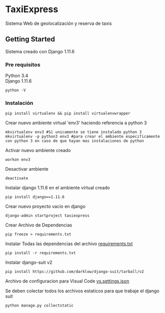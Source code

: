 # TaxiExpress

Sistema Web de geolocalización y reserva de taxis

## Getting Started

Sistema creado con Django 1.11.6

### Pre requisitos

Python 3.4   
Django 1.11.6

```
python -V
```

### Instalación

```
pip install virtualenv && pip install virtualenvwrapper
```

Crear nuevo ambiente virtual 'env3' haciendo referencia a python 3  
```
mkvirtualenv env3 #Si unicamente se tiene instalado python 3 
mkvirtualenv -p python3 env3 #para crear el ambiente especificamente con python 3 en caso de que hayan mas instalaciones de python
```

Activar nuevo ambiente creado
```
workon env3
```

Desactivar ambiente
```
deactivate
```

Instalar django 1.11.6 en el ambiente virtual creado
```
pip install django==1.11.6
```

Crear nuevo proyecto vacio en django
```
django-admin startproject taxiexpress
```

Crear Archivo de Dependencias
```
pip freeze > requirements.txt
```

Instalar Todas las dependencias del archivo [requirements.txt](requirements.txt)
```
pip install -r requirements.txt
```

Instalar django-suit v2
```
pip install https://github.com/darklow/django-suit/tarball/v2
```

Archivo de configuracion para Visual Code
[vs.settings.json](vs.settings.json)

Se deben colectar todos los archivos estaticos para que trabaje el django suit
```
python manage.py collectstatic
```
